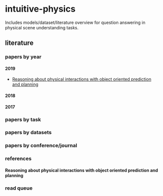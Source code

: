 # intuitive-physics
Includes models/dataset/literature overview for question answering in physical scene understanding tasks.

## literature

### papers by year

#### 2019

- [Reasoning about physical interactions with object oriented prediction and planning](####Reasoning-about-physical-interactions-with-object-oriented-prediction-and-planning)

#### 2018

#### 2017

### papers by task

### papers by datasets

### papers by conference/journal

### references

#### Reasoning about physical interactions with object oriented prediction and planning

### read queue


